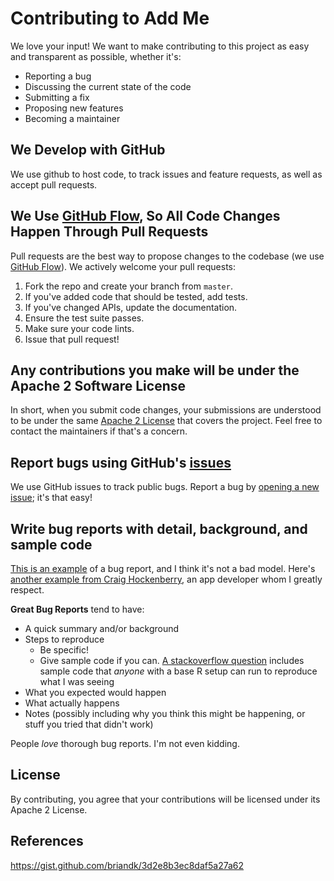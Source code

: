 # Contributing to Add Me

We love your input! We want to make contributing to this project as easy and transparent as possible, whether it's:

- Reporting a bug
- Discussing the current state of the code
- Submitting a fix
- Proposing new features
- Becoming a maintainer

## We Develop with GitHub

We use github to host code, to track issues and feature requests, as well as accept pull requests.

## We Use [GitHub Flow](https://guides.github.com/introduction/flow/index.html), So All Code Changes Happen Through Pull Requests

Pull requests are the best way to propose changes to the codebase (we use [GitHub Flow](https://guides.github.com/introduction/flow/index.html)). We actively welcome your pull requests:

1. Fork the repo and create your branch from `master`.
2. If you've added code that should be tested, add tests.
3. If you've changed APIs, update the documentation.
4. Ensure the test suite passes.
5. Make sure your code lints.
6. Issue that pull request!

## Any contributions you make will be under the Apache 2 Software License

In short, when you submit code changes, your submissions are understood to be under the same [Apache 2 License](http://choosealicense.com/licenses/apache-2.0/) that covers the project. Feel free to contact the maintainers if that's a concern.

## Report bugs using GitHub's [issues](https://github.com/ngfgrant/add-me/issues)

We use GitHub issues to track public bugs. Report a bug by [opening a new
issue](https://github.com/ngfgrant/add-me/issues); it's that easy!

## Write bug reports with detail, background, and sample code

[This is an example](http://stackoverflow.com/q/12488905/180626) of a bug report, and I think it's not a bad model. Here's [another example from Craig Hockenberry](http://www.openradar.me/11905408), an app developer whom I greatly respect.

**Great Bug Reports** tend to have:

- A quick summary and/or background
- Steps to reproduce
  - Be specific!
  - Give sample code if you can. [A stackoverflow question](http://stackoverflow.com/q/12488905/180626) includes sample code that _anyone_ with a base R setup can run to reproduce what I was seeing
- What you expected would happen
- What actually happens
- Notes (possibly including why you think this might be happening, or stuff you tried that didn't work)

People _love_ thorough bug reports. I'm not even kidding.

## License

By contributing, you agree that your contributions will be licensed under its Apache 2 License.

## References

https://gist.github.com/briandk/3d2e8b3ec8daf5a27a62
